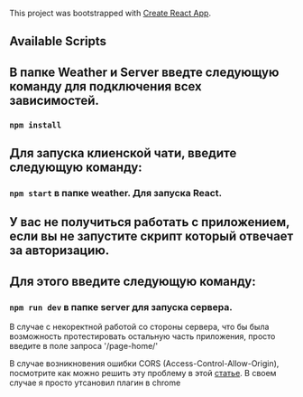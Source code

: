 This project was bootstrapped with [Create React App](https://github.com/facebook/create-react-app).

## Available Scripts


## В папке Weather и Server введте следующую команду для подключения всех зависимостей.
### `npm install`

## Для запуска клиенской чати, введите следующую команду:
### `npm start` в папке weather. Для запуска React.

## У вас не получиться работать с приложением, если вы не запустите скрипт который отвечает за авторизацию.
## Для этого введите следующую команду:
### `npm run dev` в папке server для запуска сервера.



В случае с некоректной работой со стороны сервера, что бы была возможность протестировать остальную часть приложения, просто введите в поле запроса '/page-home/'

В случае возникновения ошибки CORS (Access-Control-Allow-Origin), посмотрите как можно решить эту проблему в этой <a href="https://medium.com/@dtkatz/3-ways-to-fix-the-cors-error-and-how-access-control-allow-origin-works-d97d55946d9">статье</a>. В своем случае я просто утсановил плагин в chrome
